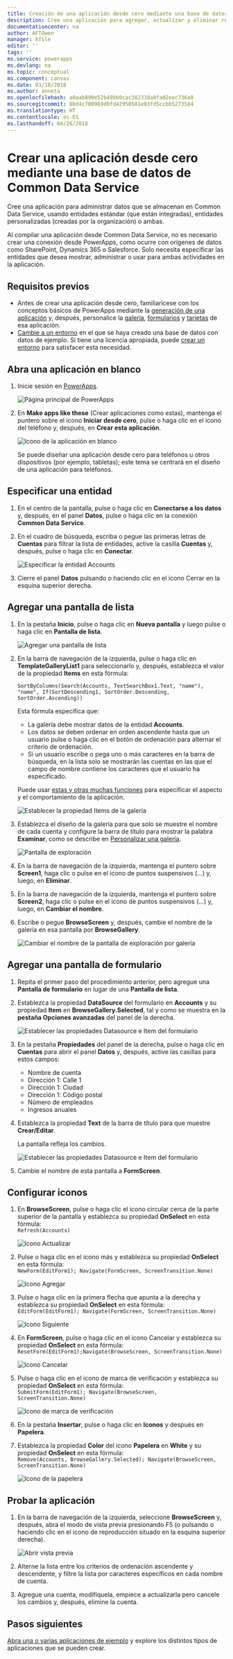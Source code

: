 ```yaml
---
title: Creación de una aplicación desde cero mediante una base de datos de Common Data Service | Microsoft Docs
description: Cree una aplicación para agregar, actualizar y eliminar registros.
documentationcenter: na
author: AFTOwen
manager: kfile
editor: ''
tags: ''
ms.service: powerapps
ms.devlang: na
ms.topic: conceptual
ms.component: canvas
ms.date: 03/18/2018
ms.author: anneta
ms.openlocfilehash: a0aab890e52b49bb0cac382338a8fa02eec736a0
ms.sourcegitcommit: 8bd4c700969d0fd42950581e03fd5ccbb5273584
ms.translationtype: HT
ms.contentlocale: es-ES
ms.lasthandoff: 04/26/2018
---
```

# <a name="create-an-app-from-scratch-using-a-common-data-service-database"></a>Crear una aplicación desde cero mediante una base de datos de Common Data Service
Cree una aplicación para administrar datos que se almacenan en Common Data Service, usando entidades estándar (que están integradas), entidades personalizadas (creadas por la organización) o ambas.

Al compilar una aplicación desde Common Data Service, no es necesario crear una conexión desde PowerApps, como ocurre con orígenes de datos como SharePoint, Dynamics 365 o Salesforce. Solo necesita especificar las entidades que desea mostrar, administrar o usar para ambas actividades en la aplicación.

## <a name="prerequisites"></a>Requisitos previos
- Antes de crear una aplicación desde cero, familiarícese con los conceptos básicos de PowerApps mediante la [generación de una aplicación](data-platform-create-app.md) y, después, personalice la [galería](customize-layout-sharepoint.md), [formularios](customize-forms-sharepoint.md) y [tarjetas](customize-card.md) de esa aplicación.
- [Cambie a un entorno](working-with-environments.md) en el que se haya creado una base de datos con datos de ejemplo. Si tiene una licencia apropiada, puede [crear un entorno](../../administrator/create-environment.md) para satisfacer esta necesidad.

## <a name="open-a-blank-app"></a>Abra una aplicación en blanco
1. Inicie sesión en [PowerApps](http://web.powerapps.com).

    ![Página principal de PowerApps](./media/data-platform-create-app-scratch/sign-in.png)

1. En **Make apps like these** (Crear aplicaciones como estas), mantenga el puntero sobre el icono **Iniciar desde cero**, pulse o haga clic en el icono del teléfono y, después, en **Crear esta aplicación**.

    ![Icono de la aplicación en blanco](./media/data-platform-create-app-scratch/blank-app.png)

    Se puede diseñar una aplicación desde cero para teléfonos u otros dispositivos (por ejemplo, tabletas); este tema se centrará en el diseño de una aplicación para teléfonos.

## <a name="specify-an-entity"></a>Especificar una entidad
1. En el centro de la pantalla, pulse o haga clic en **Conectarse a los datos** y, después, en el panel **Datos**, pulse o haga clic en la conexión **Common Data Service**.

1. En el cuadro de búsqueda, escriba o pegue las primeras letras de **Cuentas** para filtrar la lista de entidades, active la casilla **Cuentas** y, después, pulse o haga clic en **Conectar**.

    ![Especificar la entidad Accounts](./media/data-platform-create-app-scratch/cds-connect.png)

1. Cierre el panel **Datos** pulsando o haciendo clic en el icono Cerrar en la esquina superior derecha.

## <a name="add-a-list-screen"></a>Agregar una pantalla de lista
1. En la pestaña **Inicio**, pulse o haga clic en **Nueva pantalla** y luego pulse o haga clic en **Pantalla de lista**.

    ![Agregar una pantalla de lista](./media/data-platform-create-app-scratch/list-screen.png)

1. En la barra de navegación de la izquierda, pulse o haga clic en **TemplateGalleryList1** para seleccionarlo y, después, establezca el valor de la propiedad **Items** en esta fórmula:

    `SortByColumns(Search(Accounts, TextSearchBox1.Text, "name"), "name", If(SortDescending1, SortOrder.Descending, SortOrder.Ascending))`

    Esta fórmula especifica que:

    - La galería debe mostrar datos de la entidad **Accounts**.
    - Los datos se deben ordenar en orden ascendente hasta que un usuario pulse o haga clic en el botón de ordenación para alternar el criterio de ordenación.
    - Si un usuario escribe o pega uno o más caracteres en la barra de búsqueda, en la lista solo se mostrarán las cuentas en las que el campo de nombre contiene los caracteres que el usuario ha especificado.

    Puede usar [estas y otras muchas funciones](formula-reference.md) para especificar el aspecto y el comportamiento de la aplicación.

    ![Establecer la propiedad Items de la galería](./media/data-platform-create-app-scratch/gallery-items.png)

1. Establezca el diseño de la galería para que solo se muestre el nombre de cada cuenta y configure la barra de título para mostrar la palabra **Examinar**, como se describe en [Personalizar una galería](customize-layout-sharepoint.md).

    ![Pantalla de exploración](./media/data-platform-create-app-scratch/final-browse.png)

1. En la barra de navegación de la izquierda, mantenga el puntero sobre **Screen1**, haga clic o pulse en el icono de puntos suspensivos (...) y, luego, en **Eliminar**.

1. En la barra de navegación de la izquierda, mantenga el puntero sobre **Screen2**, haga clic o pulse en el icono de puntos suspensivos (...) y, luego, en **Cambiar el nombre**.

1. Escribe o pegue **BrowseScreen** y, después, cambie el nombre de la galería en esa pantalla por **BrowseGallery**.

    ![Cambiar el nombre de la pantalla de exploración por galería](./media/data-platform-create-app-scratch/rename-browse.png)

## <a name="add-a-form-screen"></a>Agregar una pantalla de formulario
1. Repita el primer paso del procedimiento anterior, pero agregue una **Pantalla de formulario** en lugar de una **Pantalla de lista**.

1. Establezca la propiedad **DataSource** del formulario en **Accounts** y su propiedad **Item** en **BrowseGallery.Selected**, tal y como se muestra en la **pestaña Opciones avanzadas** del panel de la derecha.

    ![Establecer las propiedades Datasource e Item del formulario](./media/data-platform-create-app-scratch/form-datasource.png)

1. En la pestaña **Propiedades** del panel de la derecha, pulse o haga clic en **Cuentas** para abrir el panel **Datos** y, después, active las casillas para estos campos:

    - Nombre de cuenta
    - Dirección 1: Calle 1
    - Dirección 1: Ciudad
    - Dirección 1: Código postal
    - Número de empleados
    - Ingresos anuales

1. Establezca la propiedad **Text** de la barra de título para que muestre **Crear/Editar**.

    La pantalla refleja los cambios.

    ![Establecer las propiedades Datasource e Item del formulario](./media/data-platform-create-app-scratch/field-list.png)

1. Cambie el nombre de esta pantalla a **FormScreen**.

## <a name="configure-icons"></a>Configurar iconos
1. En **BrowseScreen**, pulse o haga clic el icono circular cerca de la parte superior de la pantalla y establezca su propiedad **OnSelect** en esta fórmula:<br>
`Refresh(Accounts)`

    ![Icono Actualizar](./media/data-platform-create-app-scratch/refresh-icon.png)

1. Pulse o haga clic en el icono más y establezca su propiedad **OnSelect** en esta fórmula:<br>
`NewForm(EditForm1); Navigate(FormScreen, ScreenTransition.None)`

    ![Icono Agregar](./media/data-platform-create-app-scratch/plus-icon.png)

1. Pulse o haga clic en la primera flecha que apunta a la derecha y establezca su propiedad **OnSelect** en esta fórmula:<br>
`EditForm(EditForm1); Navigate(FormScreen, ScreenTransition.None)`

    ![Icono Siguiente](./media/data-platform-create-app-scratch/next-icon.png)

1. En **FormScreen**, pulse o haga clic en el icono Cancelar y establezca su propiedad **OnSelect** en esta fórmula:<br>
`ResetForm(EditForm1);Navigate(BrowseScreen, ScreenTransition.None)`

    ![Icono Cancelar](./media/data-platform-create-app-scratch/cancel-icon.png)

1. Pulse o haga clic en el icono de marca de verificación y establezca su propiedad **OnSelect** en esta fórmula:<br>
`SubmitForm(EditForm1); Navigate(BrowseScreen, ScreenTransition.None)`

    ![Icono de marca de verificación](./media/data-platform-create-app-scratch/checkmark-icon.png)

1. En la pestaña **Insertar**, pulse o haga clic en **Iconos** y después en **Papelera**.

1. Establezca la propiedad **Color** del icono **Papelera** en **White** y su propiedad **OnSelect** en esta fórmula:<br>
`Remove(Accounts, BrowseGallery.Selected); Navigate(BrowseScreen, ScreenTransition.None)`

    ![Icono de la papelera](./media/data-platform-create-app-scratch/trash-icon.png)

## <a name="test-the-app"></a>Probar la aplicación
1. En la barra de navegación de la izquierda, seleccione **BrowseScreen** y, después, abra el modo de vista previa presionando F5 (o pulsando o haciendo clic en el icono de reproducción situado en la esquina superior derecha).

    ![Abrir vista previa](./media/data-platform-create-app-scratch/open-preview.png)

1. Alterne la lista entre los criterios de ordenación ascendente y descendente, y filtre la lista por caracteres específicos en cada nombre de cuenta.

1. Agregue una cuenta, modifíquela, empiece a actualizarla pero cancele los cambios y, después, elimine la cuenta.

## <a name="next-steps"></a>Pasos siguientes
[Abra una o varias aplicaciones de ejemplo](open-and-run-a-sample-app.md) y explore los distintos tipos de aplicaciones que se pueden crear.


